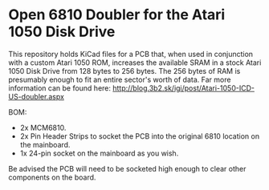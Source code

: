 Open 6810 Doubler for the Atari 1050 Disk Drive
===============================================

This repository holds KiCad files for a PCB that, when used in conjunction with a custom Atari 1050 ROM, increases the available SRAM in a stock Atari 1050 Disk Drive from 128 bytes to 256 bytes. The 256 bytes of RAM is presumably enough to fit an entire sector's worth of data. Far more information can be found here: http://blog.3b2.sk/igi/post/Atari-1050-ICD-US-doubler.aspx

BOM: 
* 2x MCM6810.
* 2x Pin Header Strips to socket the PCB into the original 6810 location on the mainboard.
* 1x 24-pin socket on the mainboard as you wish.

Be advised the PCB will need to be socketed high enough to clear other components on the board.
